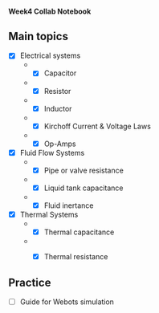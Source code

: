 #### Week4 Collab Notebook

Main topics
--------------------------------
- [x] Electrical systems
  * - [x] Capacitor
  * - [x] Resistor
  * - [x] Inductor
  * - [x] Kirchoff Current & Voltage Laws
  * - [x] Op-Amps
  
- [x] Fluid Flow Systems
  * - [x] Pipe or valve resistance
  * - [x] Liquid tank capacitance
  * - [x] Fluid inertance

- [x] Thermal Systems
  * - [x] Thermal capacitance
  * - [x] Thermal resistance


Practice 
--------------------------------
- [ ] Guide for Webots simulation

 
